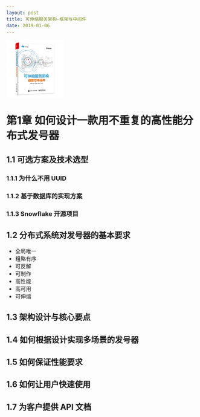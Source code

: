 ```yaml
---
layout: post
title: 可伸缩服务架构-框架与中间件
date: 2019-01-06
---
```


<img src="705c135f-df1f-485b-b3ea-29b8ee647f62.jpg" width="30%" height="30%" alt="" align=center />

<!-- toc -->

# 第1章 如何设计一款用不重复的高性能分布式发号器

## 1.1 可选方案及技术选型

### 1.1.1 为什么不用 UUID

### 1.1.2 基于数据库的实现方案

### 1.1.3 Snowflake 开源项目

## 1.2 分布式系统对发号器的基本要求

- 全局唯一
- 粗略有序
- 可反解
- 可制作
- 高性能
- 高可用
- 可伸缩

## 1.3 架构设计与核心要点

## 1.4 如何根据设计实现多场景的发号器

## 1.5 如何保证性能要求

## 1.6 如何让用户快速使用

## 1.7 为客户提供 API 文档